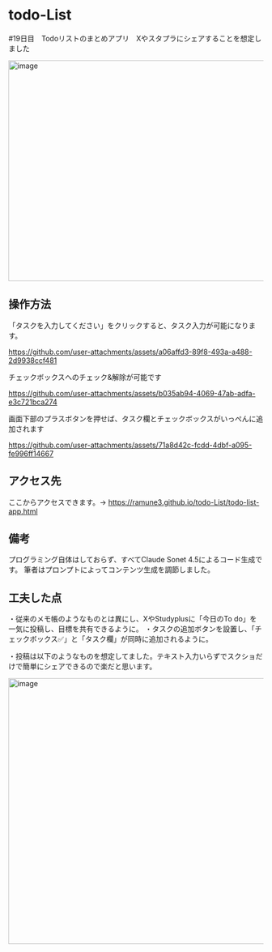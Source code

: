 # todo-List
#19日目　Todoリストのまとめアプリ　Xやスタプラにシェアすることを想定しました

<img width="641" height="436" alt="image" src="https://github.com/user-attachments/assets/4d842acd-9b55-4cda-9b58-fa72472ab8e9" />


## 操作方法

「タスクを入力してください」をクリックすると、タスク入力が可能になります。

https://github.com/user-attachments/assets/a06affd3-89f8-493a-a488-2d9938ccf481

チェックボックスへのチェック&解除が可能です

https://github.com/user-attachments/assets/b035ab94-4069-47ab-adfa-e3c721bca274

画面下部のプラスボタンを押せば、タスク欄とチェックボックスがいっぺんに追加されます

https://github.com/user-attachments/assets/71a8d42c-fcdd-4dbf-a095-fe996ff14667

## アクセス先
ここからアクセスできます。→ https://ramune3.github.io/todo-List/todo-list-app.html

## 備考
プログラミング自体はしておらず、すべてClaude Sonet 4.5によるコード生成です。
筆者はプロンプトによってコンテンツ生成を調節しました。

## 工夫した点
・従来のメモ帳のようなものとは異にし、XやStudyplusに「今日のTo do」を一気に投稿し、目標を共有できるように。
・タスクの追加ボタンを設置し、「チェックボックス✅」と「タスク欄」が同時に追加されるように。

・投稿は以下のようなものを想定してました。テキスト入力いらずでスクショだけで簡単にシェアできるので楽だと思います。

<img width="654" height="525" alt="image" src="https://github.com/user-attachments/assets/757b6199-17f3-44d8-8cc1-994bf1177577" />
